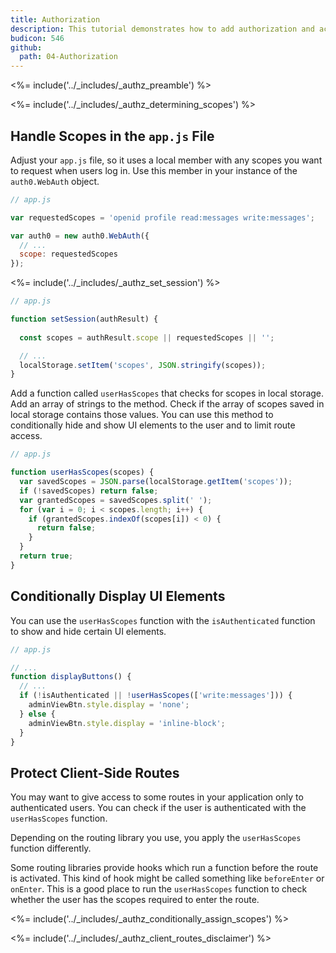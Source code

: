 ```yaml
---
title: Authorization
description: This tutorial demonstrates how to add authorization and access control to your application.
budicon: 546
github:
  path: 04-Authorization
---
```


<%= include('../_includes/_authz_preamble') %>

<%= include('../_includes/_authz_determining_scopes') %>

## Handle Scopes in the `app.js` File

Adjust your `app.js` file, so it uses a local member with any scopes you want to request when users log in. Use this member in your instance of the `auth0.WebAuth` object.

```js
// app.js

var requestedScopes = 'openid profile read:messages write:messages';

var auth0 = new auth0.WebAuth({
  // ...
  scope: requestedScopes
});
``` 

<%= include('../_includes/_authz_set_session') %>

```js
// app.js

function setSession(authResult) {
  
  const scopes = authResult.scope || requestedScopes || '';

  // ...
  localStorage.setItem('scopes', JSON.stringify(scopes));
}
```

Add a function called `userHasScopes` that checks for scopes in local storage. Add an array of strings to the method. Check if the array of scopes saved in local storage contains those values. 
You can use this method to conditionally hide and show UI elements to the user and to limit route access.

```js
// app.js

function userHasScopes(scopes) {
  var savedScopes = JSON.parse(localStorage.getItem('scopes'));
  if (!savedScopes) return false;
  var grantedScopes = savedScopes.split(' ');
  for (var i = 0; i < scopes.length; i++) {
    if (grantedScopes.indexOf(scopes[i]) < 0) {
      return false;
    }
  }
  return true;
}
```

## Conditionally Display UI Elements

You can use the `userHasScopes` function with the `isAuthenticated` function to show and hide certain UI elements.

```js
// app.js

// ...
function displayButtons() {
  // ...
  if (!isAuthenticated || !userHasScopes(['write:messages'])) {
    adminViewBtn.style.display = 'none';
  } else {
    adminViewBtn.style.display = 'inline-block';
  }
}
```

## Protect Client-Side Routes

You may want to give access to some routes in your application only to authenticated users. You can check if the user is authenticated with the `userHasScopes` function.

Depending on the routing library you use, you apply the `userHasScopes` function differently. 

Some routing libraries provide hooks which run a function before the route is activated. This kind of hook might be called something like `beforeEnter` or `onEnter`. This is a good place to run the `userHasScopes` function to check whether the user has the scopes required to enter the route.

<%= include('../_includes/_authz_conditionally_assign_scopes') %>

<%= include('../_includes/_authz_client_routes_disclaimer') %>
